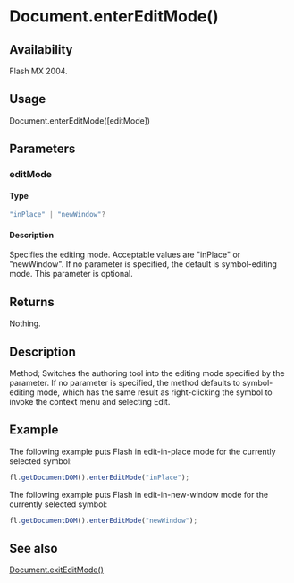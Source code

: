 # Document.enterEditMode()

## Availability

Flash MX 2004.

## Usage

Document.enterEditMode([editMode])

## Parameters

### **editMode**

#### Type

```typescript
"inPlace" | "newWindow"?
```

#### Description

Specifies the editing mode. Acceptable values are "inPlace" or "newWindow". If no parameter is specified, the default is symbol-editing mode. This parameter is optional.

## Returns

Nothing.

## Description

Method; Switches the authoring tool into the editing mode specified by the parameter. If no parameter is specified, the method defaults to symbol-editing mode, which has the same result as right-clicking the symbol to invoke the context menu and selecting Edit.

## Example

The following example puts Flash in edit-in-place mode for the currently selected symbol:

```javascript
fl.getDocumentDOM().enterEditMode("inPlace");
```

The following example puts Flash in edit-in-new-window mode for the currently selected symbol:

```javascript
fl.getDocumentDOM().enterEditMode("newWindow");
```

## See also

[Document.exitEditMode()](../Document_object/Document61.md)
